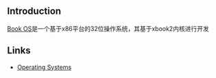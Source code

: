## Introduction



[Book OS](http://book-os.com/)是一个基于x86平台的32位操作系统，其基于xbook2内核进行开发









## Links


- [Operating Systems](/docs/CS/OS/OS.md)